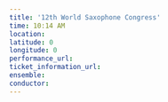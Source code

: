```yaml
---
title: '12th World Saxophone Congress'
time: 10:14 AM
location: 
latitude: 0
longitude: 0
performance_url: 
ticket_information_url: 
ensemble: 
conductor: 
---
```

